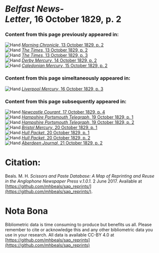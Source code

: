 # *Belfast News-Letter*, 16 October 1829, p. 2  
  
### Content from this page previously appeared in:  
![Hand](http://scissorsandpaste.net/wp-content/uploads/2017/06/smallhandpointer.png) [*Morning Chronicle*, 13 October 1829, p. 2](https://mhbeals.github.io/sap_html/Morning-Chronicle/Morning-Chronicle-13-October-1829-p-2)  
![Hand](http://scissorsandpaste.net/wp-content/uploads/2017/06/smallhandpointer.png) [*The Times*, 13 October 1829, p. 2](https://mhbeals.github.io/sap_html/The-Times/The-Times-13-October-1829-p-2)  
![Hand](http://scissorsandpaste.net/wp-content/uploads/2017/06/smallhandpointer.png) [*The Times*, 13 October 1829, p. 3](https://mhbeals.github.io/sap_html/The-Times/The-Times-13-October-1829-p-3)  
![Hand](http://scissorsandpaste.net/wp-content/uploads/2017/06/smallhandpointer.png) [*Derby Mercury*, 14 October 1829, p. 2](https://mhbeals.github.io/sap_html/Derby-Mercury/Derby-Mercury-14-October-1829-p-2)  
![Hand](http://scissorsandpaste.net/wp-content/uploads/2017/06/smallhandpointer.png) [*Caledonian Mercury*, 15 October 1829, p. 2](https://mhbeals.github.io/sap_html/Caledonian-Mercury/Caledonian-Mercury-15-October-1829-p-2)  
  
### Content from this page simeltaneously appeared in:  
![Hand](http://scissorsandpaste.net/wp-content/uploads/2017/06/smallhandpointer.png) [*Liverpool Mercury*, 16 October 1829, p. 3](https://mhbeals.github.io/sap_html/Liverpool-Mercury/Liverpool-Mercury-16-October-1829-p-3)  
  
### Content from this page subsequently appeared in:  
![Hand](http://scissorsandpaste.net/wp-content/uploads/2017/06/smallhandpointer.png) [*Newcastle Courant*, 17 October 1829, p. 4](https://mhbeals.github.io/sap_html/Newcastle-Courant/Newcastle-Courant-17-October-1829-p-4)  
![Hand](http://scissorsandpaste.net/wp-content/uploads/2017/06/smallhandpointer.png) [*Hampshire Portsmouth Telegraph*, 19 October 1829, p. 1](https://mhbeals.github.io/sap_html/Hampshire-Portsmouth-Telegraph/Hampshire-Portsmouth-Telegraph-19-October-1829-p-1)  
![Hand](http://scissorsandpaste.net/wp-content/uploads/2017/06/smallhandpointer.png) [*Hampshire Portsmouth Telegraph*, 19 October 1829, p. 2](https://mhbeals.github.io/sap_html/Hampshire-Portsmouth-Telegraph/Hampshire-Portsmouth-Telegraph-19-October-1829-p-2)  
![Hand](http://scissorsandpaste.net/wp-content/uploads/2017/06/smallhandpointer.png) [*Bristol Mercury*, 20 October 1829, p. 1](https://mhbeals.github.io/sap_html/Bristol-Mercury/Bristol-Mercury-20-October-1829-p-1)  
![Hand](http://scissorsandpaste.net/wp-content/uploads/2017/06/smallhandpointer.png) [*Hull Packet*, 20 October 1829, p. 1](https://mhbeals.github.io/sap_html/Hull-Packet/Hull-Packet-20-October-1829-p-1)  
![Hand](http://scissorsandpaste.net/wp-content/uploads/2017/06/smallhandpointer.png) [*Hull Packet*, 20 October 1829, p. 2](https://mhbeals.github.io/sap_html/Hull-Packet/Hull-Packet-20-October-1829-p-2)  
![Hand](http://scissorsandpaste.net/wp-content/uploads/2017/06/smallhandpointer.png) [*Aberdeen Journal*, 21 October 1829, p. 2](https://mhbeals.github.io/sap_html/Aberdeen-Journal/Aberdeen-Journal-21-October-1829-p-2)  


# Citation: 

Beals. M. H. *Scissors and Paste Database: A Map of Reprinting and Reuse in the Anglophone Newspaper Press v.1.0.1.* 2 June 2017. Available at [https://github.com/mhbeals/sap_reprints/](https://github.com/mhbeals/sap_reprints/). 

# Nota Bona

Bibliometric data is time consuming to produce but benefits us all. Please remember to cite or acknowledge this and any other bibliometric data you use in your research. All data is available CC-BY 4.0 at [https://github.com/mhbeals/sap_reprints](https://github.com/mhbeals/sap_reprints)
